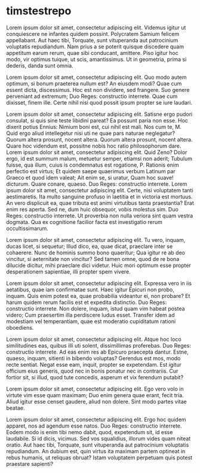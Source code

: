 timstestrepo
============
Lorem ipsum dolor sit amet, consectetur adipiscing elit. Videmus igitur ut conquiescere ne infantes quidem possint. Polycratem Samium felicem appellabant. Aut haec tibi, Torquate, sunt vituperanda aut patrocinium voluptatis repudiandum. Nam prius a se poterit quisque discedere quam appetitum earum rerum, quae sibi conducant, amittere. Piso igitur hoc modo, vir optimus tuique, ut scis, amantissimus. Ut in geometria, prima si dederis, danda sunt omnia. 

Lorem ipsum dolor sit amet, consectetur adipiscing elit. Quo modo autem optimum, si bonum praeterea nullum est? An eiusdem modi? Quae cum essent dicta, discessimus. Hoc est non dividere, sed frangere. Suo genere perveniant ad extremum; Duo Reges: constructio interrete. Quae cum dixisset, finem ille. Certe nihil nisi quod possit ipsum propter se iure laudari.

Lorem ipsum dolor sit amet, consectetur adipiscing elit. Satisne ergo pudori consulat, si quis sine teste libidini pareat? Ea possunt paria non esse. Hoc dixerit potius Ennius: Nimium boni est, cui nihil est mali. Nos cum te, M. Quid ergo aliud intellegetur nisi uti ne quae pars naturae neglegatur? Quorum altera prosunt, nocent altera. Quorum altera prosunt, nocent altera. Quare hoc videndum est, possitne nobis hoc ratio philosophorum dare.
Lorem ipsum dolor sit amet, consectetur adipiscing elit. Quid Zeno? Dolor ergo, id est summum malum, metuetur semper, etiamsi non aderit; Tubulum fuisse, qua illum, cuius is condemnatus est rogatione, P. Rationis enim perfectio est virtus; Et quidem saepe quaerimus verbum Latinum par Graeco et quod idem valeat; Ait enim se, si uratur, Quam hoc suave! dicturum. Quare conare, quaeso. Duo Reges: constructio interrete.
Lorem ipsum dolor sit amet, consectetur adipiscing elit. Certe, nisi voluptatem tanti aestimaretis. Ita multo sanguine profuso in laetitia et in victoria est mortuus. An vero displicuit ea, quae tributa est animi virtutibus tanta praestantia? Erat enim res aperta. Sed ne, dum huic obsequor, vobis molestus sim. Duo Reges: constructio interrete. Ut proverbia non nulla veriora sint quam vestra dogmata. Qua ex cognitione facilior facta est investigatio rerum occultissimarum.

Lorem ipsum dolor sit amet, consectetur adipiscing elit. Tu vero, inquam, ducas licet, si sequetur; Illud dico, ea, quae dicat, praeclare inter se cohaerere. Nunc de hominis summo bono quaeritur; Qua igitur re ab deo vincitur, si aeternitate non vincitur? Sed tamen omne, quod de re bona dilucide dicitur, mihi praeclare dici videtur. Huic mori optimum esse propter desperationem sapientiae, illi propter spem vivere.

Lorem ipsum dolor sit amet, consectetur adipiscing elit. Expressa vero in iis aetatibus, quae iam confirmatae sunt. Haec igitur Epicuri non probo, inquam. Quis enim potest ea, quae probabilia videantur ei, non probare? Et harum quidem rerum facilis est et expedita distinctio. Duo Reges: constructio interrete. Non dolere, inquam, istud quam vim habeat postea videro; Cum praesertim illa perdiscere ludus esset. Transfer idem ad modestiam vel temperantiam, quae est moderatio cupiditatum rationi oboediens.

Lorem ipsum dolor sit amet, consectetur adipiscing elit. Atque hoc loco similitudines eas, quibus illi uti solent, dissimillimas proferebas. Duo Reges: constructio interrete. Ad eas enim res ab Epicuro praecepta dantur. Estne, quaeso, inquam, sitienti in bibendo voluptas? Gerendus est mos, modo recte sentiat. Negat esse eam, inquit, propter se expetendam. Est igitur officium eius generis, quod nec in bonis ponatur nec in contrariis. Cur fortior sit, si illud, quod tute concedis, asperum et vix ferendum putabit?

Lorem ipsum dolor sit amet, consectetur adipiscing elit. Ego vero volo in virtute vim esse quam maximam; Duo enim genera quae erant, fecit tria. Aliud igitur esse censet gaudere, aliud non dolere. Sint modo partes vitae beatae.

Lorem ipsum dolor sit amet, consectetur adipiscing elit. Ergo hoc quidem apparet, nos ad agendum esse natos. Duo Reges: constructio interrete. Eodem modo is enim tibi nemo dabit, quod, expetendum sit, id esse laudabile. Si id dicis, vicimus. Sed vos squalidius, illorum vides quam niteat oratio. Aut haec tibi, Torquate, sunt vituperanda aut patrocinium voluptatis repudiandum. An dubium est, quin virtus ita maximam partem optineat in rebus humanis, ut reliquas obruat? Istam voluptatem perpetuam quis potest praestare sapienti?
